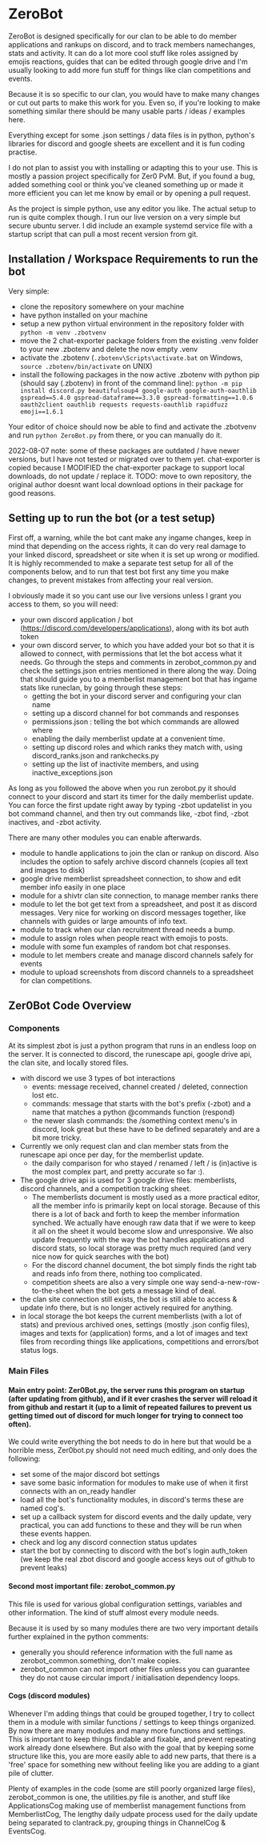 # ZeroBot
ZeroBot is designed specifically for our clan to be able to do member applications and rankups on discord, and to track members namechanges, stats and activity.
It can do a lot more cool stuff like roles assigned by emojis reactions, guides that can be edited through google drive and I'm usually looking to add more fun stuff for things like clan competitions and events.

Because it is so specific to our clan, you would have to make many changes or cut out parts to make this work for you.
Even so, if you're looking to make something similar there should be many usable parts / ideas / examples here.

Everything except for some .json settings / data files is in python, python's libraries for discord and google sheets are excellent and it is fun coding practise.

I do not plan to assist you with installing or adapting this to your use. This is mostly a passion project specifically for Zer0 PvM.
But, if you found a bug, added something cool or think you've cleaned something up or made it more efficient you can let me know by email or by opening a pull request.

As the project is simple python, use any editor you like. The actual setup to run is quite complex though.
I run our live version on a very simple but secure ubuntu server. I did include an example systemd service file with a startup script that can pull a most recent version from git.

## Installation / Workspace Requirements to run the bot
Very simple:
- clone the repository somewhere on your machine
- have python installed on your machine
- setup a new python virtual environment in the repository folder with `python -m venv .zbotvenv`
- move the 2 chat-exporter package folders from the existing .venv folder to your new .zbotenv and delete the now empty .venv
- activate the .zbotenv (`.zbotenv\Scripts\activate.bat` on Windows, `source .zbotenv/bin/activate` on UNIX)
- install the following packages in the now active .zbotenv with python pip (should say (.zbotenv) in front of the command line):
`python -m pip install discord.py beautifulsoup4 google-auth google-auth-oauthlib gspread==5.4.0 gspread-dataframe==3.3.0 gspread-formatting==1.0.6 oauth2client oauthlib requests requests-oauthlib rapidfuzz emoji==1.6.1`

Your editor of choice should now be able to find and activate the .zbotvenv and run `python ZeroBot.py` from there, or you can manually do it.

2022-08-07 note: some of these packages are outdated / have newer versions, but I have not tested or migrated over to them yet.
chat-exporter is copied because I MODIFIED the chat-exporter package to support local downloads, do not update / replace it. TODO: move to own repository, the original author doesnt want local download options in their package for good reasons.

## Setting up to run the bot (or a test setup)
First off, a warning, while the bot cant make any ingame changes, keep in mind that depending on the access rights, it can do very real damage to your linked discord, spreadsheet or site when it is set up wrong or modified. It is highly recommended to make a separate test setup for all of the components below, and to run that test bot first any time you make changes, to prevent mistakes from affecting your real version.

I obviously made it so you cant use our live versions unless I grant you access to them, so you will need:
- your own discord application / bot (https://discord.com/developers/applications), along with its bot auth token
- your own discord server, to which you have added your bot so that it is allowed to connect, with permissions that let the bot access what it needs.
Go through the steps and comments in zerobot_common.py and check the settings.json entries mentioned in there along the way.
Doing that should guide you to a memberlist management bot that has ingame stats like runeclan, by going through these steps:
  - getting the bot in your discord server and configuring your clan name
  - setting up a discord channel for bot commands and responses
  - permissions.json : telling the bot which commands are allowed where
  - enabling the daily memberlist update at a convenient time.
  - setting up discord roles and which ranks they match with, using discord_ranks.json and rankchecks.py
  - setting up the list of inactivite members, and using inactive_exceptions.json

As long as you followed the above when you run zerobot.py it should connect to your discord and start its timer for the daily memberlist update. You can force the first update right away by typing -zbot updatelist in you bot command channel, and then try out commands like, -zbot find, -zbot inactives, and -zbot activity.

There are many other modules you can enable afterwards.
- module to handle applications to join the clan or rankup on discord. Also includes the option to safely archive discord channels (copies all text and images to disk)
- google drive memberlist spreadsheet connection, to show and edit member info easily in one place
- module for a shivtr clan site connection, to manage member ranks there
- module to let the bot get text from a spreadsheet, and post it as discord messages. Very nice for working on discord messages together, like channels with guides or large amounts of info text. 
- module to track when our clan recruitment thread needs a bump.
- module to assign roles when people react with emojis to posts.
- module with some fun examples of random bot chat responses.
- module to let members create and manage discord channels safely for events
- module to upload screenshots from discord channels to a spreadsheet for clan competitions.


## Zer0Bot Code Overview
### Components
At its simplest zbot is just a python program that runs in an endless loop on the server. It is connected to discord, the runescape api, google drive api, the clan site, and locally stored files.

- with discord we use 3 types of bot interactions
  - events: message received, channel created / deleted, connection lost etc.
  - commands: message that starts with the bot's prefix (-zbot) and a name that matches a python @commands function (respond)
  - the newer slash commands: the /something context menu's in discord, look great but these have to be defined separately and are a bit more tricky.
- Currently we only request clan and clan member stats from the runescape api once per day, for the memberlist update.
  - the daily comparison for who stayed / renamed / left / is (in)active is the most complex part, and pretty accurate so far :).
- The google drive api is used for 3 google drive files: memberlists, discord channels, and a competition tracking sheet.
   - The memberlists document is mostly used as a more practical editor, all the member info is primarily kept on local storage. Because of this there is a lot of back and forth to keep the member information synched. We actually have enough raw data that if we were to keep it all on the sheet it would become slow and unresponsive. We also update frequently with the way the bot handles applications and discord stats, so local storage was pretty much required (and very nice now for quick searches with the bot)
   - For the discord channel document, the bot simply finds the right tab and reads info from there, nothing too complicated.
   - competition sheets are also a very simple one way send-a-new-row-to-the-sheet when the bot gets a message kind of deal.
- the clan site connection still exists, the bot is still able to access & update info there, but is no longer actively required for anything.
- in local storage the bot keeps the current memberlists (with a lot of stats) and previous archived ones, settings (mostly .json config files), images and texts for (application) forms, and a lot of images and text files from recording things like applications, competitions and errors/bot status logs.

### Main Files
#### Main entry point: Zer0Bot.py, the server runs this program on startup (after updating from github), and if it ever crashes the server will reload it from github and restart it (up to a limit of repeated failures to prevent us getting timed out of discord for much longer for trying to connect too often).

We could write everything the bot needs to do in here but that would be a horrible mess, Zer0bot.py should not need much editing, and only does the following:
  - set some of the major discord bot settings
  - save some basic information for modules to make use of when it first connects with an on_ready handler
  - load all the bot's functionality modules, in discord's terms these are named cog's.
  - set up a callback system for discord events and the daily update, very practical, you can add functions to these and they will be run when these events happen.
  - check and log any discord connection status updates
  - start the bot by connecting to discord with the bot's login auth_token (we keep the real zbot discord and google access keys out of github to prevent leaks)

#### Second most important file: zerobot_common.py
This file is used for various global configuration settings, variables and other information. The kind of stuff almost every module needs.
  
Because it is used by so many modules there are two very important details further explained in the python comments:
  - generally you should reference information with the full name as zerobot_common.something, don't make copies.
  - zerobot_common can not import other files unless you can guarantee they do not cause circular import / initialisation dependency loops.

#### Cogs (discord modules)
Whenever I'm adding things that could be grouped together, I try to collect them in a module with similar functions / settings to keep things organized. By now there are many modules and many more functions and settings. This is important to keep things findable and fixable, and prevent repeating work already done elsewhere. But also with the goal that by keeping some structure like this, you are more easily able to add new parts, that there is a 'free' space for something new without feeling like you are adding to a giant pile of clutter.

Plenty of examples in the code (some are still poorly organized large files), zerobot_common is one, the utilities.py file is another, and stuff like ApplicationsCog making use of memberlist management functions from MemberlistCog, The lengthy daily udpate process used for the daily update being separated to clantrack.py, grouping things in ChannelCog & EventsCog.
